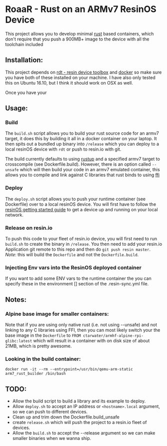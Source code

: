 # RoaaR - Rust on an ARMv7 ResinOS Device

This project allows you to develop minimal [rust](https://www.rust-lang.org/en-US/) based containers, which don't require that you push a 900MB+ image to the device with all the toolchain included

## Installation:

This project depends on [rdt - resin device toolbox](https://www.npmjs.com/package/resin-device-toolbox) and [docker](https://docs.docker.com/engine/installation/) so make sure you have both of these installed on your machine. I have also only tested this on Ubuntu 16.10, but I think it should work on OSX as well. 

Once you have your 

## Usage:

### Build

The `build.sh` script allows you to build your rust source code for an armv7 target, it does this by building it all in a docker container on your laptop. It then spits out a bundled up binary into `/release` which you can deploy to a local resinOS device with `rdt` or push to resin.io with git.

The build currently defaults to using [rustup](https://www.rustup.rs/) and a specified armv7 target to crosscompile (see Dockerfile.build). However, there is an option called `--unsafe` which will then build your code in an armv7 emulated container, this allows you to compile and link against C libraries that rust binds to using [ffi](https://doc.rust-lang.org/book/ffi.html)

### Deploy
The `deploy.sh` script allows you to push your runtime container (see Dockerfile) over to a local resinOS device. You will first have to follow the [resinOS getting started guide](https://resinos.io/docs/raspberrypi3/gettingstarted/) to get a device up and running on your local network. 

### Release on resin.io
To push this code to your fleet of resin.io device, you will first need to run `build.sh` to create the binary in `/release`. You then need to add your resin.io Application git remote to this repo and then do `git push resin master`. _Note_: this will build the `Dockerfile` and not the `Dockerfile.build`.

### Injecting Env vars into the ResinOS deployed container
If you want to add some ENV vars to the runtime container the you can specify these in the environment [] section of the .resin-sync.yml file.

## Notes:

### Alpine base image for smaller containers:

Note that if you are using only native rust (i.e. not using --unsafe) and not linking to any C libraries using FFI, then you can most likely switch your the base image in the `Dockerfile` to `FROM ctarwater/armhf-alpine-rpi-glibc:latest` which will result in a container with on disk size of about 21MB, which is pretty awesome.

### Looking in the build container:

`docker run -it --rm --entrypoint=/usr/bin/qemu-arm-static arm7_rust_builder /bin/bash`

## TODO:

* Allow the build script to build a library and its example to deploy.
* Allow `deploy.sh` to accept an IP address or `<hostname>.local` argument, so we can push to different devices.
* Clean up and trim down the Dockerfile.build_unsafe
* create `release.sh` which will push the project to a resin.io fleet of devices.
* Allow the `build.sh` to accept the --release argument so we can make smaller binaries when we wanna ship.
